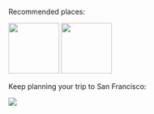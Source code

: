 
 Recommended places: 
 
  <img src="http://baycityguide.com/media/00P0B00000uwaF6UAI/Skyline-Downtown-Close-up-1500.jpg" height="100">
  <img src="https://img.maximummedia.ie/joe_ie/eyJkYXRhIjoie1widXJsXCI6XCJodHRwOlxcXC9cXFwvbWVkaWEtam9lLm1heGltdW1tZWRpYS5pZS5zMy5hbWF6b25hd3MuY29tXFxcL3dwLWNvbnRlbnRcXFwvdXBsb2Fkc1xcXC8yMDE3XFxcLzA0XFxcLzE1MTAwMTExXFxcL2dvbGRlbmdhdGUuanBnXCIsXCJ3aWR0aFwiOjc2NyxcImhlaWdodFwiOjQzMSxcImRlZmF1bHRcIjpcImh0dHBzOlxcXC9cXFwvd3d3LmpvZS5pZVxcXC9hc3NldHNcXFwvaW1hZ2VzXFxcL2pvZVxcXC9uby1pbWFnZS5wbmc_dj0yMlwiLFwib3B0aW9uc1wiOltdfSIsImhhc2giOiJjZDdmMTc5ODVhNDVjZGM2MTdkNWFmYjRiYTE3YmVmMzNhYmZhZTA5In0=/goldengate.jpg" height="100">
  



Keep planning your trip to San Francisco:

<img src="https://bloximages.newyork1.vip.townnews.com/dentonrc.com/content/tncms/assets/v3/editorial/8/bf/8bff130a-4942-11e8-a14e-e309ea033e2b/5ae1b3f5acabe.image.jpg">

